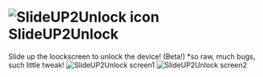 ![SlideUP2Unlock icon](http://i57.tinypic.com/2q2gwoz.png) SlideUP2Unlock
==============

Slide up the loockscreen to unlock the device! (Beta!) *so raw, much bugs, such little tweak!
![SlideUP2Unlock screen1](http://i60.tinypic.com/2luq2dd.png)
![SlideUP2Unlock screen2](http://i62.tinypic.com/2rnwqwk.png)
